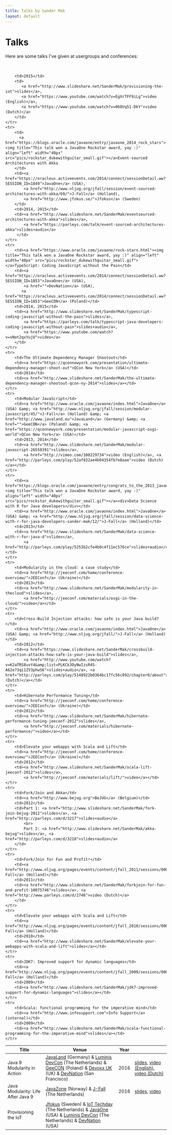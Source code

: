 ```yaml
---
title: Talks by Sander Mak
layout: default 
---
```


# Talks
Here are some talks I've given at usergroups and conferences:

<br>
<table class="table table-bordered table-striped">
	<thead>
		<tr>
			<th>Title</th>	
			<th>Venue</th>
			<th>Year</th>
			<th></th>
		</tr>
	</thead>
	<tr>
		<td>Java 9 Modularity in Action</td>
		<td>
			<a href="http://javaland.eu/">JavaLand</a> (Germany)
			&amp; <a href="https://devcon.luminis.eu/">Luminis DevCon</a> (The Netherlands)
			&amp; <a href="http://2016.geecon.org/">GeeCON</a> (Poland)
			&amp; <a href="http://www.devoxx.co.uk/">Devoxx UK</a> (UK)
			&amp; <a href="http://www.devnation.org/">DevNation</a> (San Francisco)
		</td>
		<td>2016</td>
		<td>
			<a href="http://www.slideshare.net/SanderMak/java-9-modularity-in-action">slides</a>, 
			<a href="https://www.youtube.com/watch?v=XwXL7urUlP4">video (English)</a>,
			<a href="https://www.youtube.com/watch?v=DWyKc4gHglk">video (Dutch)</a>
		</td>
	</tr>
	<tr>
		<td>Java Modularity: Life After Java 9</td>
		<td>
			<a href="http://javazone.no/">JavaZone</a> (Norway) 
			&amp; <a href="http://www.nljug.org/jfall/2015/">J-Fall</a> (The Netherlands)
		</td>
		<td>2016</td>
		<td>
			<a href="http://www.slideshare.net/SanderMak/java-modularity-life-after-java-9">slides</a>, 
			<a href="https://vimeo.com/138736736">video</a>
		</td>
	</tr>
	<tr>
		<td>Provisioning the IoT</td>
		<td><a href="http://www.jfokus.se/">Jfokus</a> (Sweden) 
			&amp; <a href="http://www.iottechday.nl">IoT Techday</a> (The Netherlands)
			&amp; <a href="http://javaone.com">JavaOne</a> (USA)
			&amp; <a href="https://devcon.luminis.eu">Luminis DevCon</a> (The Netherlands)
			&amp; <a href="http://www.devnation.org">DevNation</a> (USA)
		</td>
			
		<td>2015</td>
		<td>
		   <a href="http://www.slideshare.net/SanderMak/provisioning-the-iot">slides</a>,
		   <a href="https://www.youtube.com/watch?v=EgXrTFF9iLg">video (English)</a>,
		   <a href="https://www.youtube.com/watch?v=06OVq51-DkY">video (Dutch)</a>
		</td>
	</tr>
	<tr>
		<td>
		  <a href="https://blogs.oracle.com/javaone/entry/javaone_2014_rock_stars"><img title="This talk won a JavaOne Rockstar award, yay :)" align="left" width="40px" src="pics/rockstar_dukewithguitar_small.gif"></a>Event-sourced Architectures with Akka
		</td>
		<td><a href="https://oracleus.activeevents.com/2014/connect/sessionDetail.ww?SESSION_ID=1849">JavaOne</a> (USA),
			<a href="http://www.nljug.org/jfall/session/event-sourced-architectures-with-akka/69/">J-Fall</a> (Holland),
			<a href="http://www.jfokus.se/">Jfokus</a> (Sweden)
		</td>
		<td>2014, 2015</td>
		<td><a href="http://www.slideshare.net/SanderMak/eventsourced-architectures-with-akka">slides</a>,
		    <a href="https://parleys.com/talk/event-sourced-architectures-akka">slides+audio</a>
		 </td>
	</tr>
	<tr>
		<td><a href="https://www.oracle.com/javaone/rock-stars.html"><img title="This talk won a JavaOne Rockstar award, yay :)" align="left" width="40px" src="pics/rockstar_dukewithguitar_small.gif"></a>TypeScript: Coding JavaScript without the Pain</td>
		<td><a href="https://oracleus.activeevents.com/2014/connect/sessionDetail.ww?SESSION_ID=1853">JavaOne</a> (USA),
			<a href="">DevNation</a> (USA),
		   <a href="https://oracleus.activeevents.com/2014/connect/sessionDetail.ww?SESSION_ID=1853">GeeCON</a> (Poland)</td>
		<td>2014, 2015</td>
		<td><a href="http://www.slideshare.net/SanderMak/typescript-coding-javascript-without-the-pain">slides</a>,
		    <a href="https://parleys.com/talk/typescript-java-developers-coding-javascript-without-pain">slides+audio</a>,
		    <a href="https://www.youtube.com/watch?v=sNot2qxYujU">video</a>
		</td>
	</tr>
	<tr>
		<td>The Ultimate Dependency Manager Shootout</td>
		<td><a href="https://qconnewyork.com/presentation/ultimate-dependency-manager-shoot-out">QCon New York</a> (USA)</td>
		<td>2014</td>
		<td><a href="http://www.slideshare.net/SanderMak/the-ultimate-dependency-manager-shootout-qcon-ny-2014">slides</a></td>
	</tr>
	<tr>
		<td>Modular JavaScript</td>
		<td><a href="http://www.oracle.com/javaone/index.html">JavaOne</a> (USA) &amp; <a href="http://www.nljug.org/jfall/session/modular-javascript/45/">J-Fall</a> (Holland) &amp; <a href="http://www.javaland.eu">JavaLand</a> (Germany) &amp; <a href="">GeeCON</a> (Poland) &amp; <a href="https://qconnewyork.com/presentation/modular-javascript-osgi-world">QCon New York</a> (USA)</td>
		<td>2013, 2014</td>
		<td><a href="http://www.slideshare.net/SanderMak/modular-javascript-26558391">slides</a>, 
		    <a href="http://vimeo.com/100229734">video (English)</a>, <a href="http://parleys.com/play/52af832ae4b04354fb7e8aae">video (Dutch)</a></td>
	</tr>
	<tr>
		<td><a href="https://blogs.oracle.com/javaone/entry/congrats_to_the_2013_javaone"><img title="This talk won a JavaOne Rockstar award, yay :)" align="left" width="40px" src="pics/rockstar_dukewithguitar_small.gif"></a><div>Data Science with R for Java developers</div></td>
		<td><a href="http://www.oracle.com/javaone/index.html">JavaOne</a> (USA) &amp; <a href="http://www.nljug.org/jfall/session/data-science-with-r-for-java-developers-sander-mak/12/">J-Fall</a> (Holland)</td>
		<td>2013</td>
		<td><a href="http://www.slideshare.net/SanderMak/data-science-with-r-for-java-d">slides</a>, 
		    <a href="http://parleys.com/play/5253b2cfe4b0c4f11ec576ce">slides+audio</a></td>
	</tr>
	<tr>
		<td>Modularity in the cloud: a case study</td>
		<td><a href="http://jeeconf.com/home/conference-overview/">JEEConf</a> (Ukraine)</td>
		<td>2013</td>
		<td><a href="http://www.slideshare.net/SanderMak/modularity-in-thecloud">slides</a>, 
		    <a href="http://jeeconf.com/materials/osgi-in-the-cloud/">video</a></td>
	</tr>
	<tr>
		<td>Cross-Build Injection attacks: how safe is your Java build?</td>
		<td><a href="http://www.oracle.com/javaone/index.html">JavaOne</a> (USA) &amp; <a href="http://www.nljug.org/jfall/">J-Fall</a> (Holland)</td>
		<td>2012</td>
		<td><a href="https://www.slideshare.net/SanderMak/crossbuild-injection-attacks-how-safe-is-your-java-build">slides</a>,
		    <a href="http://www.youtube.com/watch?v=K2aTRS8uvY4&amp;list=PLKCk3OyNwIzsR4S-A62e73qi1ZV3phwS6">slides+audio</a>, <a href="http://parleys.com/play/5148922b0364bc17fc56c892/chapter0/about">video (Dutch)</a></td>
	</tr>
	<tr>
		<td>Hibernate Performance Tuning</td>
		<td><a href="http://jeeconf.com/home/conference-overview/">JEEConf</a> (Ukraine)</td>
		<td>2012</td>
		<td><a href="http://www.slideshare.net/SanderMak/hibernate-performance-tuning-jeeconf-2012">slides</a>, 
		    <a href="http://jeeconf.com/materials/hibernate-performance/">video</a></td>
	</tr>
	<tr>
		<td>Elevate your webapps with Scala and Lift</td>
		<td><a href="http://jeeconf.com/home/conference-overview/">JEEConf</a> (Ukraine)</td>
		<td>2012</td>
		<td><a href="http://www.slideshare.net/SanderMak/scala-lift-jeeconf-2012">slides</a>, 
		    <a href="http://jeeconf.com/materials/lift/">video</a></td>
	</tr>
	<tr>
		<td>Fork/Join and Akka</td>
		<td><a href="http://www.bejug.org">BeJUG</a> (Belgium)</td>
		<td>2012</td>
		<td>Part 1: <a href="http://www.slideshare.net/SanderMak/fork-join-bejug-2012">slides</a>, <a href="http://parleys.com/d/3217">slides+audio</a>
			<br>
			Part 2: <a href="http://www.slideshare.net/SanderMak/akka-bejug">slides</a>, <a href="http://parleys.com/d/3218">slides+audio</a>
		</td>
	</tr>	
	<tr>
		<td>Fork/Join for Fun and Profit!</td>
		<td><a href="http://www.nljug.org/pages/events/content/jfall_2011/sessions/00060/">J-Fall</a> (Holland)</td>
		<td>2011</td>
		<td><a href="http://www.slideshare.net/SanderMak/forkjoin-for-fun-and-profit-10075746">slides</a>, <a href="http://www.parleys.com/d/2746">video (Dutch)</a>
		</td>
	</tr>
	<tr>
		<td>Elevate your webapps with Scala and Lift</td>
		<td><a href="http://www.nljug.org/pages/events/content/jfall_2010/sessions/00016/">J-Fall</a> (Holland)</td>
		<td>2010</td>
		<td><a href="http://www.slideshare.net/SanderMak/elevate-your-webapps-with-scala-and-lift">slides</a></td>
	</tr>
	<tr>
		<td>JDK7: Improved support for dynamic languages</td>
		<td><a href="http://www.nljug.org/pages/events/content/jfall_2009/sessions/00004/">J-Fall</a> (Holland)</td>
		<td>2009</td>
		<td><a href="http://www.slideshare.net/SanderMak/jdk7-improved-support-for-dynamic-languages">slides</a></td>
	</tr>
	<tr>
		<td>Scala: functional programming for the imperative mind</td>
		<td><a href="http://www.infosupport.com">Info Support</a> (internal)</td>
		<td>2009</td>
		<td><a href="http://www.slideshare.net/SanderMak/scala-functional-programming-for-the-imperative-mind">slides</a></td>
	</tr>
</table>

